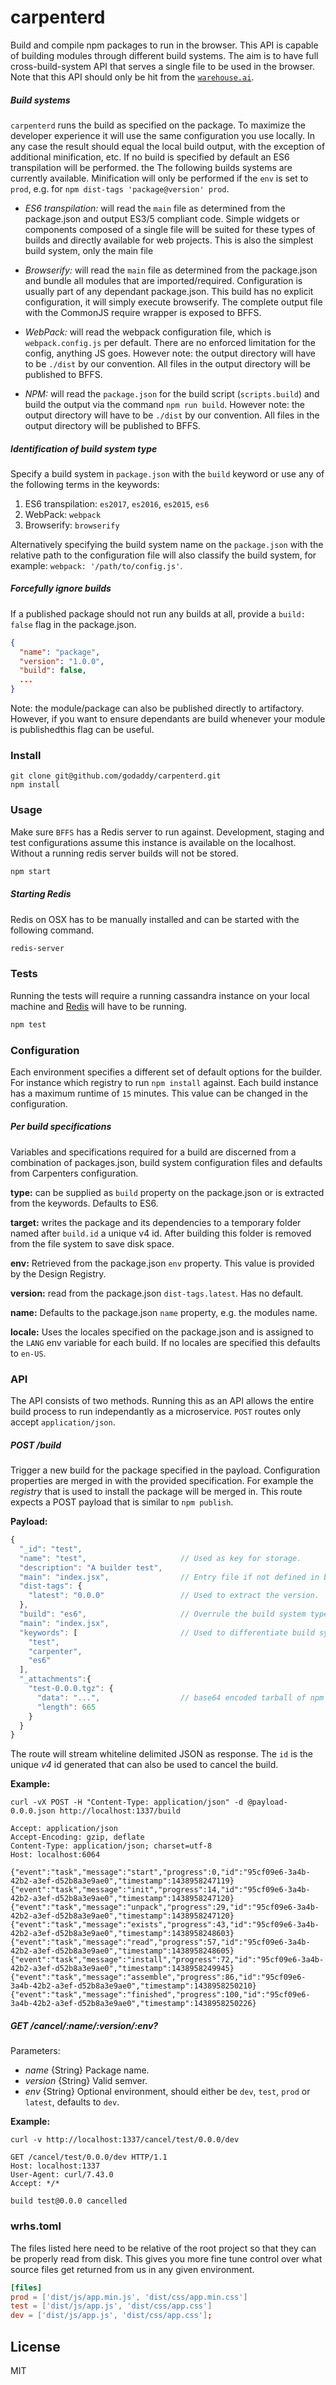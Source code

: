 # carpenterd

Build and compile npm packages to run in the browser. This API is capable of building modules through different build systems. The aim is to have full cross-build-system API that serves a single file to be used in the browser. Note that this API should only be hit from the [`warehouse.ai`][warehouse.ai].

##### Build systems

`carpenterd` runs the build as specified on the package. To maximize the developer experience it will use the same configuration you use locally. In any case the result should equal the local build output, with the exception of additional minification, etc. If no build is specified by default an ES6 transpilation will be performed. the The following builds systems are currently available. Minification will only be performed if the `env` is set to `prod`, e.g. for `npm dist-tags 'package@version' prod`.

* _ES6 transpilation:_ will read the `main` file as determined from the package.json and output ES3/5 compliant code. Simple widgets or components composed of a single file will be suited for these types of builds and directly available for web projects. This is also the simplest build system, only the main file

* _Browserify:_ will read the `main` file as determined from the package.json and bundle all modules that are imported/required. Configuration is usually part of any dependant package.json. This build has no explicit configuration, it will simply execute browserify. The complete output file with the CommonJS require wrapper is exposed to BFFS.

* _WebPack:_ will read the webpack configuration file, which is `webpack.config.js` per default. There are no enforced limitation for the config, anything JS goes. However note: the output directory will have to be `./dist` by our convention. All files in the output directory will be published to BFFS.

* _NPM:_ will read the `package.json` for the build script (`scripts.build`) and build the output via the command `npm run build`. However note: the output directory will have to be `./dist` by our convention. All files in the output directory will be published to BFFS.

##### Identification of build system type

Specify a build system in `package.json` with the `build` keyword or use any of the following terms in the keywords:

1. ES6 transpilation: `es2017`, `es2016`, `es2015`, `es6`
2. WebPack: `webpack`
3. Browserify: `browserify`

Alternatively specifying the build system name on the `package.json` with the relative path to the configuration file will also classify the build system, for example: `webpack: '/path/to/config.js'`.

##### Forcefully ignore builds

If a published package should not run any builds at all, provide a `build: false` flag in the package.json.

```json
{
  "name": "package",
  "version": "1.0.0",
  "build": false,
  ...
}
```

Note: the module/package can also be published directly to artifactory. However, if you want to ensure dependants are build whenever your module is publishedthis flag can be useful.

### Install

```
git clone git@github.com/godaddy/carpenterd.git
npm install
```

### Usage

Make sure `BFFS` has a Redis server to run against. Development, staging and test configurations assume this instance is available on the localhost. Without a running redis server builds will not be stored.

```bash
npm start
```

##### Starting Redis

Redis on OSX has to be manually installed and can be started
with the following command.

```bash
redis-server
```

### Tests

Running the tests will require a running cassandra instance on your local machine and [Redis](#starting-redis) will have to be running.

```bash
npm test
```

### Configuration

Each environment specifies a different set of default options for the builder. For instance which registry to run `npm install` against. Each build instance has a maximum runtime of `15` minutes. This value can be changed in the configuration.

##### Per build specifications

Variables and specifications required for a build are discerned from a combination of packages.json, build system configuration files and defaults from Carpenters configuration.

**type:** can be supplied as `build` property on the package.json or is extracted from the keywords. Defaults to ES6.

**target:** writes the package and its dependencies to a temporary folder named after `build.id` a unique v4 id. After building this folder is removed from the file system to save disk space.

**env:** Retrieved from the package.json `env` property. This value is provided by the Design Registry.

**version:** read from the package.json `dist-tags.latest`. Has no default.

**name:** Defaults to the package.json `name` property, e.g. the modules name.

**locale:** Uses the locales specified on the package.json and is assigned to the `LANG` env variable for each build. If no locales are specified this defaults to `en-US`.

### API

The API consists of two methods. Running this as an API allows the entire
build process to run independantly as a microservice. `POST` routes only
accept `application/json`.

##### POST /build

Trigger a new build for the package specified in the payload. Configuration
properties are merged in with the provided specification. For example the
*registry* that is used to install the package will be merged in. This route
expects a POST payload that is similar to `npm publish`.

**Payload:**

```js
{
  "_id": "test",
  "name": "test",                     // Used as key for storage.
  "description": "A builder test",
  "main": "index.jsx",                // Entry file if not defined in build system.
  "dist-tags": {
    "latest": "0.0.0"                 // Used to extract the version.
  },
  "build": "es6",                     // Overrule the build system type.
  "main": "index.jsx",
  "keywords": [                       // Used to differentiate build system type.
    "test",
    "carpenter",
    "es6"
  ],
  "_attachments":{
    "test-0.0.0.tgz": {
      "data": "...",                  // base64 encoded tarball of npm pack.
      "length": 665
    }
  }
}
```

The route will stream whiteline delimited JSON as response. The `id` is the
unique *v4* id generated that can also be used to cancel the build.

**Example:**

```
curl -vX POST -H "Content-Type: application/json" -d @payload-0.0.0.json http://localhost:1337/build

Accept: application/json
Accept-Encoding: gzip, deflate
Content-Type: application/json; charset=utf-8
Host: localhost:6064

{"event":"task","message":"start","progress":0,"id":"95cf09e6-3a4b-42b2-a3ef-d52b8a3e9ae0","timestamp":1438958247119}
{"event":"task","message":"init","progress":14,"id":"95cf09e6-3a4b-42b2-a3ef-d52b8a3e9ae0","timestamp":1438958247120}
{"event":"task","message":"unpack","progress":29,"id":"95cf09e6-3a4b-42b2-a3ef-d52b8a3e9ae0","timestamp":1438958247120}
{"event":"task","message":"exists","progress":43,"id":"95cf09e6-3a4b-42b2-a3ef-d52b8a3e9ae0","timestamp":1438958248603}
{"event":"task","message":"read","progress":57,"id":"95cf09e6-3a4b-42b2-a3ef-d52b8a3e9ae0","timestamp":1438958248605}
{"event":"task","message":"install","progress":72,"id":"95cf09e6-3a4b-42b2-a3ef-d52b8a3e9ae0","timestamp":1438958249945}
{"event":"task","message":"assemble","progress":86,"id":"95cf09e6-3a4b-42b2-a3ef-d52b8a3e9ae0","timestamp":1438958250210}
{"event":"task","message":"finished","progress":100,"id":"95cf09e6-3a4b-42b2-a3ef-d52b8a3e9ae0","timestamp":1438958250226}
```

##### GET /cancel/:name/:version/:env?

Parameters:

- *name* {String} Package name.
- *version* {String} Valid semver.
- *env* {String} Optional environment, should either be `dev`, `test`, `prod`
  or `latest`, defaults to `dev`.

**Example:**

```
curl -v http://localhost:1337/cancel/test/0.0.0/dev

GET /cancel/test/0.0.0/dev HTTP/1.1
Host: localhost:1337
User-Agent: curl/7.43.0
Accept: */*

build test@0.0.0 cancelled
```

### wrhs.toml

The files listed here need to be relative of the root project so that they can
be properly read from disk. This gives you more fine tune control over what
source files get returned from us in any given environment.


```toml
[files]
prod = ['dist/js/app.min.js', 'dist/css/app.min.css']
test = ['dist/js/app.js', 'dist/css/app.css']
dev = ['dist/js/app.js', 'dist/css/app.css'];
```

## License
MIT

[warehouse.ai]: https://github.com/godaddy/warehouse.ai
